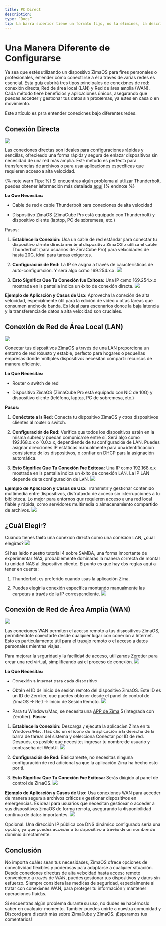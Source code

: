 ```yaml
---
title: PC Direct
description:
type: “Docs”
tip: La barra superior tiene un formato fijo, no la elimines, la descripción es para el artículo, si no se llena, se tomará el primer párrafo del contenido.
---
```

# Una Manera Diferente de Configurarse
Ya sea que estés utilizando un dispositivo ZimaOS para fines personales o profesionales, entender cómo conectarse a él a través de varias redes es esencial. Esta guía cubrirá tres tipos principales de conexiones de red: conexión directa, Red de área local (LAN) y Red de área amplia (WAN). Cada método tiene beneficios y aplicaciones únicos, asegurando que puedas acceder y gestionar tus datos sin problemas, ya estés en casa o en movimiento.

Este artículo es para entender conexiones bajo diferentes redes. 

## Conexión Directa
![](https://manage.icewhale.io/api/static/docs/1726131286208_image.png)

Las conexiones directas son ideales para configuraciones rápidas y sencillas, ofreciendo una forma rápida y segura de enlazar dispositivos sin necesidad de una red más amplia. Este método es perfecto para transferencias de archivos o para usar aplicaciones específicas que requieren acceso a alta velocidad.

{% note warn Tips: %}
Si encuentras algún problema al utilizar Thunderbolt, puedes obtener información más detallada [aquí](/zimacube/Connecting-ZimaCube-via-Thunderbolt.html)
{% endnote %}

**Lo Que Necesitas:**

* Cable de red o cable Thunderbolt para conexiones de alta velocidad

* Dispositivo ZimaOS (ZimaCube Pro está equipado con Thunderbolt) y dispositivo cliente (laptop, PC de sobremesa, etc.)

Pasos:

1. **Establece la Conexión:** Usa un cable de red estándar para conectar tu dispositivo cliente directamente al dispositivo ZimaOS o utiliza el cable Thunderbolt (para usuarios de ZimaCube Pro) para velocidades de hasta 20G, ideal para tareas exigentes.

2. **Configuración de Red:** La IP se asigna a través de características de auto-configuración. Y será algo como 169.254.x.x.
![](https://manage.icewhale.io/api/static/docs/1726131302533_image.png)

3. **Esto Significa Que Tu Conexión fue Exitosa:** Una IP como 169.254.x.x mostrada en la pantalla indica un éxito de conexión directa.
![](https://manage.icewhale.io/api/static/docs/1726131333502_image.png)

**Ejemplo de Aplicación y Casos de Uso:** Aprovecha la conexión de alta velocidad, especialmente útil para la edición de video u otras tareas que consumen ancho de banda. Es ideal para escenarios donde la baja latencia y la transferencia de datos a alta velocidad son cruciales.

## Conexión de Red de Área Local (LAN)
![](https://manage.icewhale.io/api/static/docs/1726131416246_image.png)

Conectar tus dispositivos ZimaOS a través de una LAN proporciona un entorno de red robusto y estable, perfecto para hogares o pequeñas empresas donde múltiples dispositivos necesitan compartir recursos de manera eficiente.

**Lo Que Necesitas:**

* Router o switch de red

* Dispositivo ZimaOS (ZimaCube Pro está equipado con NIC de 10G) y dispositivo cliente (teléfono, laptop, PC de sobremesa, etc.)

**Pasos:**

1. **Conéctate a la Red:** Conecta tu dispositivo ZimaOS y otros dispositivos clientes al router o switch.

2. **Configuración de Red:** Verifica que todos los dispositivos estén en la misma subred y puedan comunicarse entre sí. Será algo como 192.168.x.x o 10.0.x.x, dependiendo de tu configuración de LAN. Puedes asignar direcciones IP estáticas manualmente para una identificación consistente de los dispositivos, o confiar en DHCP para la asignación automática.

3. **Esto Significa Que Tu Conexión Fue Exitosa:** Una IP como 192.168.x.x mostrada en la pantalla indica un éxito de conexión LAN. La IP LAN depende de tu configuración de LAN.
![](https://manage.icewhale.io/api/static/docs/1726131462130_image.png)

**Ejemplo de Aplicación y Casos de Uso:** Transmitir y gestionar contenido multimedia entre dispositivos, disfrutando de acceso sin interrupciones a tu biblioteca. Lo mejor para entornos que requieren acceso a una red local fiable y rápida, como servidores multimedia o almacenamiento compartido de archivos.
![](https://manage.icewhale.io/api/static/docs/1726131473384_image.png)

## ¿Cuál Elegir?
Cuando tienes tanto una conexión directa como una conexión LAN, ¿cuál elegirás?
![](https://manage.icewhale.io/api/static/docs/1726131488677_image.png)

Si has leído nuestro tutorial 4 sobre SAMBA, una forma importante de experimentar NAS, probablemente dominarás la manera correcta de montar tu unidad NAS al dispositivo cliente. El punto es que hay dos reglas aquí a tener en cuenta:

1. Thunderbolt es preferido cuando usas la aplicación Zima.

2. Puedes elegir la conexión específica montando manualmente las carpetas a través de la IP correspondiente.
![](https://manage.icewhale.io/api/static/docs/1726131521116_image.png)

## Conexión de Red de Área Amplia (WAN)
![](https://manage.icewhale.io/api/static/docs/1726131531121_image.png)

Las conexiones WAN permiten el acceso remoto a tus dispositivos ZimaOS, permitiéndote conectarte desde cualquier lugar con conexión a Internet. Esto es particularmente útil para el trabajo remoto o el acceso a datos personales mientras viajas.

Para mejorar la seguridad y la facilidad de acceso, utilizamos Zerotier para crear una red virtual, simplificando así el proceso de conexión.
![](https://manage.icewhale.io/api/static/docs/1726131539225_image.png)

**Lo Que Necesitas:**

* Conexión a Internet para cada dispositivo

* Obtén el ID de inicio de sesión remoto del dispositivo ZimaOS. Este ID es un ID de Zerotier, que puedes obtener desde el panel de control de ZimaOS → Red → Inicio de Sesión Remoto.
![](https://manage.icewhale.io/api/static/docs/1726131699787_image.png)

* Para tu Windows/Mac, se necesita una [APP de Zima](https://find.zimaspace.com) 5 (integrada con Zerotier).
**Pasos:**

1. **Establece la Conexión:** Descarga y ejecuta la aplicación Zima en tu Windows/Mac. Haz clic en el ícono de la aplicación a la derecha de la barra de tareas del sistema y selecciona Conectar por ID de red. Después, es posible que necesites ingresar tu nombre de usuario y contraseña del WebUI.
![](https://manage.icewhale.io/api/static/docs/1726131911735_image.png)

2. **Configuración de Red:** Básicamente, no necesitas ninguna configuración de red adicional ya que la aplicación Zima ha hecho esto por ti.

3. **Esto Significa Que Tu Conexión Fue Exitosa:** Serás dirigido al panel de control de ZimaOS.
![](https://manage.icewhale.io/api/static/docs/1726131933130_image.png)

**Ejemplo de Aplicación y Casos de Uso:** Usa conexiones WAN para acceder de manera segura a archivos críticos o gestionar dispositivos en emergencias. Es ideal para usuarios que necesitan gestionar o acceder a sus dispositivos ZimaOS de forma remota, asegurando la disponibilidad continua de datos importantes.
![](https://manage.icewhale.io/api/static/docs/1726131946008_image.png)

Opcional: Una dirección IP pública con DNS dinámico configurado sería una opción, ya que puedes acceder a tu dispositivo a través de un nombre de dominio directamente.

## Conclusión
No importa cuáles sean tus necesidades, ZimaOS ofrece opciones de conectividad flexibles y poderosas para adaptarse a cualquier situación. Desde conexiones directas de alta velocidad hasta acceso remoto conveniente a través de WAN, puedes gestionar tus dispositivos y datos sin esfuerzo. Siempre considera las medidas de seguridad, especialmente al tratar con conexiones WAN, para proteger tu información y mantener operaciones fluidas.

Si encuentras algún problema durante su uso, no dudes en hacérnoslo saber en cualquier momento. También puedes unirte a nuestra comunidad y Discord para discutir más sobre ZimaCube y ZimaOS. ¡Esperamos tus comentarios!